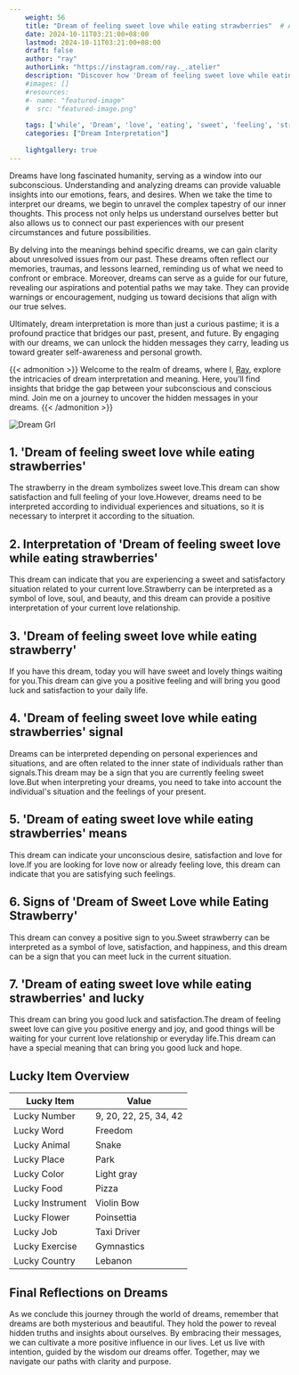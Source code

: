 ```yaml
---
    weight: 56
    title: "Dream of feeling sweet love while eating strawberries"  # Assuming 'title' column exists
    date: 2024-10-11T03:21:00+08:00
    lastmod: 2024-10-11T03:21:00+08:00
    draft: false
    author: "ray"
    authorLink: "https://instagram.com/ray._.atelier"
    description: "Discover how 'Dream of feeling sweet love while eating strawberries' can interpret your future and uncover its significant meanings in your life."
    #images: []
    #resources:
    #- name: "featured-image"
    #  src: "featured-image.png"
    
    tags: ['while', 'Dream', 'love', 'eating', 'sweet', 'feeling', 'strawberries']
    categories: ["Dream Interpretation"]
    
    lightgallery: true
---
```

    
Dreams have long fascinated humanity, serving as a window into our subconscious. Understanding and analyzing dreams can provide valuable insights into our emotions, fears, and desires. When we take the time to interpret our dreams, we begin to unravel the complex tapestry of our inner thoughts. This process not only helps us understand ourselves better but also allows us to connect our past experiences with our present circumstances and future possibilities.

By delving into the meanings behind specific dreams, we can gain clarity about unresolved issues from our past. These dreams often reflect our memories, traumas, and lessons learned, reminding us of what we need to confront or embrace. Moreover, dreams can serve as a guide for our future, revealing our aspirations and potential paths we may take. They can provide warnings or encouragement, nudging us toward decisions that align with our true selves.

Ultimately, dream interpretation is more than just a curious pastime; it is a profound practice that bridges our past, present, and future. By engaging with our dreams, we can unlock the hidden messages they carry, leading us toward greater self-awareness and personal growth.

{{< admonition >}}
Welcome to the realm of dreams, where I, [Ray](https://instagram.com/ray._.atelier), explore the intricacies of dream interpretation and meaning. Here, you’ll find insights that bridge the gap between your subconscious and conscious mind. Join me on a journey to uncover the hidden messages in your dreams.
{{< /admonition >}}

![Dream Grl](https://cdn.pixabay.com/photo/2017/11/02/03/35/gothic-2910057_1280.jpg "Dream Grl")

## 1. 'Dream of feeling sweet love while eating strawberries'
The strawberry in the dream symbolizes sweet love.This dream can show satisfaction and full feeling of your love.However, dreams need to be interpreted according to individual experiences and situations, so it is necessary to interpret it according to the situation.

## 2. Interpretation of 'Dream of feeling sweet love while eating strawberries'
This dream can indicate that you are experiencing a sweet and satisfactory situation related to your current love.Strawberry can be interpreted as a symbol of love, soul, and beauty, and this dream can provide a positive interpretation of your current love relationship.

## 3. 'Dream of feeling sweet love while eating strawberry'
If you have this dream, today you will have sweet and lovely things waiting for you.This dream can give you a positive feeling and will bring you good luck and satisfaction to your daily life.

## 4. 'Dream of feeling sweet love while eating strawberries' signal
Dreams can be interpreted depending on personal experiences and situations, and are often related to the inner state of individuals rather than signals.This dream may be a sign that you are currently feeling sweet love.But when interpreting your dreams, you need to take into account the individual's situation and the feelings of your present.

## 5. 'Dream of eating sweet love while eating strawberries' means
This dream can indicate your unconscious desire, satisfaction and love for love.If you are looking for love now or already feeling love, this dream can indicate that you are satisfying such feelings.

## 6. Signs of 'Dream of Sweet Love while Eating Strawberry'
This dream can convey a positive sign to you.Sweet strawberry can be interpreted as a symbol of love, satisfaction, and happiness, and this dream can be a sign that you can meet luck in the current situation.

## 7. 'Dream of eating sweet love while eating strawberries' and lucky
This dream can bring you good luck and satisfaction.The dream of feeling sweet love can give you positive energy and joy, and good things will be waiting for your current love relationship or everyday life.This dream can have a special meaning that can bring you good luck and hope.

## Lucky Item Overview
| Lucky Item          | Value              |
|---------------|--------------------|
| Lucky Number        | 9, 20, 22, 25, 34, 42  |
| Lucky Word          | Freedom |
| Lucky Animal        | Snake |
| Lucky Place         | Park     |
| Lucky Color         | Light gray     |
| Lucky Food          | Pizza      |
| Lucky Instrument    | Violin Bow |
| Lucky Flower        | Poinsettia    |
| Lucky Job           | Taxi Driver       |
| Lucky Exercise      | Gymnastics  |
| Lucky Country       | Lebanon    |


##  Final Reflections on Dreams

As we conclude this journey through the world of dreams, remember that dreams are both mysterious and beautiful. They hold the power to reveal hidden truths and insights about ourselves. By embracing their messages, we can cultivate a more positive influence in our lives. Let us live with intention, guided by the wisdom our dreams offer. Together, may we navigate our paths with clarity and purpose.
